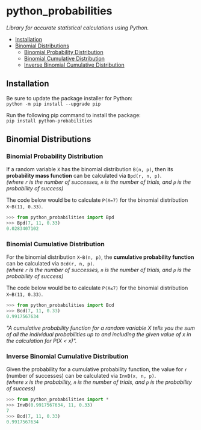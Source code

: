# python_probabilities
*Library for accurate statistical calculations using Python.*

- [Installation](#installation)
- [Binomial Distributions](#binomial-distributions)
  - [Binomial Probability Distribution](#binomial-probability-distribution)
  - [Binomial Cumulative Distribution](#binomial-cumulative-distribution)
  - [Inverse Binomial Cumulative Distribution](#inverse-binomial-cumulative-distribution)

## Installation
Be sure to update the package installer for Python:\
```python -m pip install --upgrade pip```

Run the following pip command to install the package:\
```pip install python-probabilities```

## Binomial Distributions
### Binomial Probability Distribution
If a random variable `X` has the binomial distribution `B(n, p)`, then its **probability mass function** can be calculated via `Bpd(r, n, p)`.\
*(where `r` is the number of successes, `n` is the number of trials, and `p` is the probability of success)*

The code below would be to calculate `P(X=7)` for the binomial distribution `X~B(11, 0.33)`.

```python
>>> from python_probabilities import Bpd
>>> Bpd(7, 11, 0.33)
0.0283407102
```

### Binomial Cumulative Distribution
For the binomial distribution `X~B(n, p)`, the **cumulative probability function** can be calculated via `Bcd(r, n, p)`.\
*(where `r` is the number of successes, `n` is the number of trials, and `p` is the probability of success)*

The code below would be to calculate `P(X≤7)` for the binomial distribution `X~B(11, 0.33)`.

```python
>>> from python_probabilities import Bcd
>>> Bcd(7, 11, 0.33)
0.9917567634
```

*"A cumulative probability function for a random variable X tells you the sum of all the individual
probabilities up to and including the given value of x in the calculation for P(X < x)".*

### Inverse Binomial Cumulative Distribution
Given the probability for a cumulative probability function, the value for `r` (number of successes) can be calculated via `InvB(x, n, p)`.\
*(where `x` is the probability, `n` is the number of trials, and `p` is the probability of success)*

```python
>>> from python_probabilities import *
>>> InvB(0.9917567634, 11, 0.33)
7
>>> Bcd(7, 11, 0.33)
0.9917567634
```
